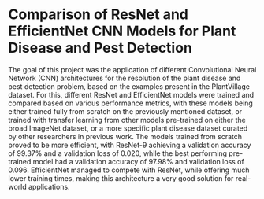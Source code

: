 # Comparison of ResNet and EfficientNet CNN Models for Plant Disease and Pest Detection

The goal of this project was the application of
different Convolutional Neural Network (CNN) architectures for
the resolution of the plant disease and pest detection problem,
based on the examples present in the PlantVillage dataset. For
this, different ResNet and EfficientNet models were trained and
compared based on various performance metrics, with these
models being either trained fully from scratch on the previously
mentioned dataset, or trained with transfer learning from other
models pre-trained on either the broad ImageNet dataset, or a
more specific plant disease dataset curated by other researchers
in previous work. The models trained from scratch proved to be
more efficient, with ResNet-9 achieving a validation accuracy of
99.37% and a validation loss of 0.020, while the best performing
pre-trained model had a validation accuracy of 97.98% and
validation loss of 0.096. EfficientNet managed to compete with
ResNet, while offering much lower training times, making this
architecture a very good solution for real-world applications.
